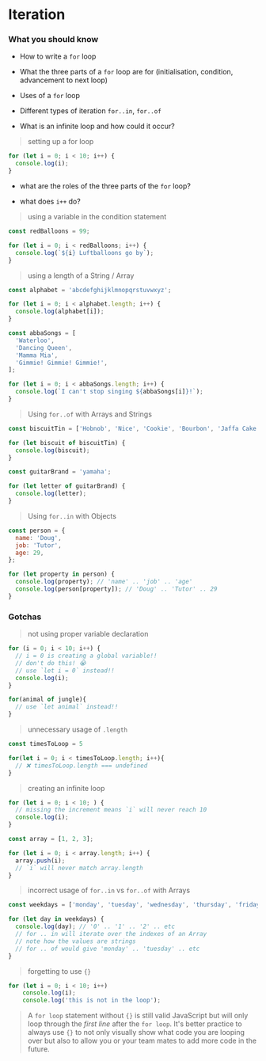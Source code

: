 # Iteration

### What you should know

- How to write a `for` loop

- What the three parts of a `for` loop are for (initialisation, condition, advancement to next loop)

- Uses of a `for` loop

- Different types of iteration `for..in`, `for..of`

- What is an infinite loop and how could it occur?

> setting up a for loop

```js
for (let i = 0; i < 10; i++) {
  console.log(i);
}
```

- what are the roles of the three parts of the `for` loop?

- what does `i++` do?

> using a variable in the condition statement

```js
const redBalloons = 99;

for (let i = 0; i < redBalloons; i++) {
  console.log(`${i} Luftballoons go by`);
}
```

> using a length of a String / Array

```js
const alphabet = 'abcdefghijklmnopqrstuvwxyz';

for (let i = 0; i < alphabet.length; i++) {
  console.log(alphabet[i]);
}

const abbaSongs = [
  'Waterloo',
  'Dancing Queen',
  'Mamma Mia',
  'Gimmie! Gimmie! Gimmie!',
];

for (let i = 0; i < abbaSongs.length; i++) {
  console.log(`I can't stop singing ${abbaSongs[i]}!`);
}
```

> Using `for..of` with Arrays and Strings

```js
const biscuitTin = ['Hobnob', 'Nice', 'Cookie', 'Bourbon', 'Jaffa Cake'];

for (let biscuit of biscuitTin) {
  console.log(biscuit);
}

const guitarBrand = 'yamaha';

for (let letter of guitarBrand) {
  console.log(letter);
}
```

> Using `for..in` with Objects

```js
const person = {
  name: 'Doug',
  job: 'Tutor',
  age: 29,
};

for (let property in person) {
  console.log(property); // 'name' .. 'job' .. 'age'
  console.log(person[property]); // 'Doug' .. 'Tutor' .. 29
}
```

### Gotchas

> not using proper variable declaration

```js
for (i = 0; i < 10; i++) {
  // i = 0 is creating a global variable!!
  // don't do this! 😭
  // use `let i = 0` instead!!
  console.log(i);
}

for(animal of jungle){
  // use `let animal` instead!!
}
```

> unnecessary usage of `.length`
```js
const timesToLoop = 5

for(let i = 0; i < timesToLoop.length; i++){
  // ❌ timesToLoop.length === undefined
}
```

> creating an infinite loop

```js
for (let i = 0; i < 10; ) {
  // missing the increment means `i` will never reach 10
  console.log(i);
}

const array = [1, 2, 3];

for (let i = 0; i < array.length; i++) {
  array.push(i);
  // `i` will never match array.length
}
```

> incorrect usage of `for..in` vs `for..of` with Arrays

```js
const weekdays = ['monday', 'tuesday', 'wednesday', 'thursday', 'friday'];

for (let day in weekdays) {
  console.log(day); // '0' .. '1' .. '2' .. etc
  // for .. in will iterate over the indexes of an Array
  // note how the values are strings
  // for .. of would give 'monday' .. 'tuesday' .. etc
}
```

> forgetting to use `{}`

```js
for (let i = 0; i < 10; i++) 
    console.log(i);
    console.log('this is not in the loop');
```
> A `for loop` statement without `{}` is still valid JavaScript but will only loop through the _first line_ after the `for loop`. It's better practice to always use `{}` to not only visually show what code you are looping over but also to allow you or your team mates to add more code in the future.
